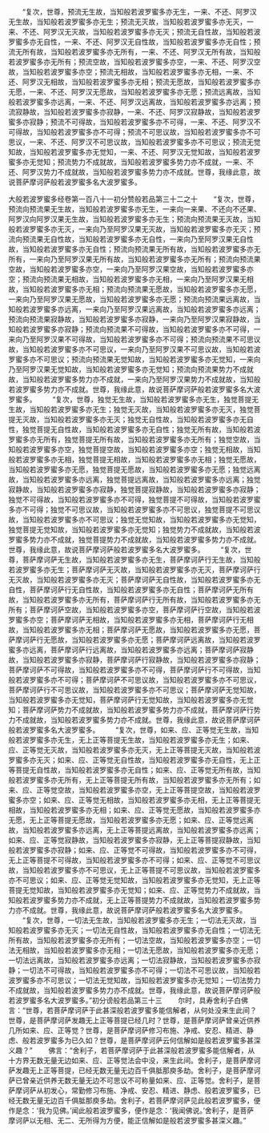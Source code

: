 <!-- { "loadSidebar": true } -->
　　“复次，世尊，预流无生故，当知般若波罗蜜多亦无生，一来、不还、阿罗汉无生故，当知般若波罗蜜多亦无生；预流无灭故，当知般若波罗蜜多亦无灭，一来、不还、阿罗汉无灭故，当知般若波罗蜜多亦无灭；预流无自性故，当知般若波罗蜜多亦无自性，一来、不还、阿罗汉无自性故，当知般若波罗蜜多亦无自性；预流无所有故，当知般若波罗蜜多亦无所有，一来、不还、阿罗汉无所有故，当知般若波罗蜜多亦无所有；预流空故，当知般若波罗蜜多亦空，一来、不还、阿罗汉空故，当知般若波罗蜜多亦空；预流无相故，当知般若波罗蜜多亦无相，一来、不还、阿罗汉无相故，当知般若波罗蜜多亦无相；预流无愿故，当知般若波罗蜜多亦无愿，一来、不还、阿罗汉无愿故，当知般若波罗蜜多亦无愿；预流远离故，当知般若波罗蜜多亦远离，一来、不还、阿罗汉远离故，当知般若波罗蜜多亦远离；预流寂静故，当知般若波罗蜜多亦寂静，一来、不还、阿罗汉寂静故，当知般若波罗蜜多亦寂静；预流不可得故，当知般若波罗蜜多亦不可得，一来、不还、阿罗汉不可得故，当知般若波罗蜜多亦不可得；预流不可思议故，当知般若波罗蜜多亦不可思议，一来、不还、阿罗汉不可思议故，当知般若波罗蜜多亦不可思议；预流无觉知故，当知般若波罗蜜多亦无觉知，一来、不还、阿罗汉无觉知故，当知般若波罗蜜多亦无觉知；预流势力不成就故，当知般若波罗蜜多势力亦不成就，一来、不还、阿罗汉势力不成就故，当知般若波罗蜜多势力亦不成就。世尊，我缘此意，故说菩萨摩诃萨般若波罗蜜多名大波罗蜜多。





大般若波罗蜜多经卷第一百八十一初分赞般若品第三十二之十
　　“复次，世尊，预流向预流果无生故，当知般若波罗蜜多亦无生，一来向一来果、不还向不还果、阿罗汉向阿罗汉果无生故，当知般若波罗蜜多亦无生；预流向预流果无灭故，当知般若波罗蜜多亦无灭，一来向乃至阿罗汉果无灭故，当知般若波罗蜜多亦无灭；预流向预流果无自性故，当知般若波罗蜜多亦无自性，一来向乃至阿罗汉果无自性故，当知般若波罗蜜多亦无自性；预流向预流果无所有故，当知般若波罗蜜多亦无所有，一来向乃至阿罗汉果无所有故，当知般若波罗蜜多亦无所有；预流向预流果空故，当知般若波罗蜜多亦空，一来向乃至阿罗汉果空故，当知般若波罗蜜多亦空；预流向预流果无相故，当知般若波罗蜜多亦无相，一来向乃至阿罗汉果无相故，当知般若波罗蜜多亦无相；预流向预流果无愿故，当知般若波罗蜜多亦无愿，一来向乃至阿罗汉果无愿故，当知般若波罗蜜多亦无愿；预流向预流果远离故，当知般若波罗蜜多亦远离，一来向乃至阿罗汉果远离故，当知般若波罗蜜多亦远离；预流向预流果寂静故，当知般若波罗蜜多亦寂静，一来向乃至阿罗汉果寂静故，当知般若波罗蜜多亦寂静；预流向预流果不可得故，当知般若波罗蜜多亦不可得，一来向乃至阿罗汉果不可得故，当知般若波罗蜜多亦不可得；预流向预流果不可思议故，当知般若波罗蜜多亦不可思议，一来向乃至阿罗汉果不可思议故，当知般若波罗蜜多亦不可思议；预流向预流果无觉知故，当知般若波罗蜜多亦无觉知，一来向乃至阿罗汉果无觉知故，当知般若波罗蜜多亦无觉知；预流向预流果势力不成就故，当知般若波罗蜜多势力亦不成就，一来向乃至阿罗汉果势力不成就故，当知般若波罗蜜多势力亦不成就。世尊，我缘此意，故说菩萨摩诃萨般若波罗蜜多名大波罗蜜多。
　　“复次，世尊，独觉无生故，当知般若波罗蜜多亦无生，独觉菩提无生故，当知般若波罗蜜多亦无生；独觉无灭故，当知般若波罗蜜多亦无灭，独觉菩提无灭故，当知般若波罗蜜多亦无灭；独觉无自性故，当知般若波罗蜜多亦无自性，独觉菩提无自性故，当知般若波罗蜜多亦无自性；独觉无所有故，当知般若波罗蜜多亦无所有，独觉菩提无所有故，当知般若波罗蜜多亦无所有；独觉空故，当知般若波罗蜜多亦空，独觉菩提空故，当知般若波罗蜜多亦空；独觉无相故，当知般若波罗蜜多亦无相，独觉菩提无相故，当知般若波罗蜜多亦无相；独觉无愿故，当知般若波罗蜜多亦无愿，独觉菩提无愿故，当知般若波罗蜜多亦无愿；独觉远离故，当知般若波罗蜜多亦远离，独觉菩提远离故，当知般若波罗蜜多亦远离；独觉寂静故，当知般若波罗蜜多亦寂静，独觉菩提寂静故，当知般若波罗蜜多亦寂静；独觉不可得故，当知般若波罗蜜多亦不可得，独觉菩提不可得故，当知般若波罗蜜多亦不可得；独觉不可思议故，当知般若波罗蜜多亦不可思议，独觉菩提不可思议故，当知般若波罗蜜多亦不可思议；独觉无觉知故，当知般若波罗蜜多亦无觉知，独觉菩提无觉知故，当知般若波罗蜜多亦无觉知；独觉势力不成就故，当知般若波罗蜜多势力亦不成就，独觉菩提势力不成就故，当知般若波罗蜜多势力亦不成就。世尊，我缘此意，故说菩萨摩诃萨般若波罗蜜多名大波罗蜜多。
　　“复次，世尊，菩萨摩诃萨无生故，当知般若波罗蜜多亦无生，菩萨摩诃萨行无生故，当知般若波罗蜜多亦无生；菩萨摩诃萨无灭故，当知般若波罗蜜多亦无灭，菩萨摩诃萨行无灭故，当知般若波罗蜜多亦无灭；菩萨摩诃萨无自性故，当知般若波罗蜜多亦无自性，菩萨摩诃萨行无自性故，当知般若波罗蜜多亦无自性；菩萨摩诃萨无所有故，当知般若波罗蜜多亦无所有，菩萨摩诃萨行无所有故，当知般若波罗蜜多亦无所有；菩萨摩诃萨空故，当知般若波罗蜜多亦空，菩萨摩诃萨行空故，当知般若波罗蜜多亦空；菩萨摩诃萨无相故，当知般若波罗蜜多亦无相，菩萨摩诃萨行无相故，当知般若波罗蜜多亦无相；菩萨摩诃萨无愿故，当知般若波罗蜜多亦无愿，菩萨摩诃萨行无愿故，当知般若波罗蜜多亦无愿；菩萨摩诃萨远离故，当知般若波罗蜜多亦远离，菩萨摩诃萨行远离故，当知般若波罗蜜多亦远离；菩萨摩诃萨寂静故，当知般若波罗蜜多亦寂静，菩萨摩诃萨行寂静故，当知般若波罗蜜多亦寂静；菩萨摩诃萨不可得故，当知般若波罗蜜多亦不可得，菩萨摩诃萨行不可得故，当知般若波罗蜜多亦不可得；菩萨摩诃萨不可思议故，当知般若波罗蜜多亦不可思议，菩萨摩诃萨行不可思议故，当知般若波罗蜜多亦不可思议；菩萨摩诃萨无觉知故，当知般若波罗蜜多亦无觉知，菩萨摩诃萨行无觉知故，当知般若波罗蜜多亦无觉知；菩萨摩诃萨势力不成就故，当知般若波罗蜜多势力亦不成就，菩萨摩诃萨行势力不成就故，当知般若波罗蜜多势力亦不成就。世尊，我缘此意，故说菩萨摩诃萨般若波罗蜜多名大波罗蜜多。
　　“复次，世尊，如来、应、正等觉无生故，当知般若波罗蜜多亦无生，无上正等菩提无生故，当知般若波罗蜜多亦无生；如来、应、正等觉无灭故，当知般若波罗蜜多亦无灭，无上正等菩提无灭故，当知般若波罗蜜多亦无灭；如来、应、正等觉无自性故，当知般若波罗蜜多亦无自性，无上正等菩提无自性故，当知般若波罗蜜多亦无自性；如来、应、正等觉无所有故，当知般若波罗蜜多亦无所有，无上正等菩提无所有故，当知般若波罗蜜多亦无所有；如来、应、正等觉空故，当知般若波罗蜜多亦空，无上正等菩提空故，当知般若波罗蜜多亦空；如来、应、正等觉无相故，当知般若波罗蜜多亦无相，无上正等菩提无相故，当知般若波罗蜜多亦无相；如来、应、正等觉无愿故，当知般若波罗蜜多亦无愿，无上正等菩提无愿故，当知般若波罗蜜多亦无愿；如来、应、正等觉远离故，当知般若波罗蜜多亦远离，无上正等菩提远离故，当知般若波罗蜜多亦远离；如来、应、正等觉寂静故，当知般若波罗蜜多亦寂静，无上正等菩提寂静故，当知般若波罗蜜多亦寂静；如来、应、正等觉不可得故，当知般若波罗蜜多亦不可得，无上正等菩提不可得故，当知般若波罗蜜多亦不可得；如来、应、正等觉不可思议故，当知般若波罗蜜多亦不可思议，无上正等菩提不可思议故，当知般若波罗蜜多亦不可思议；如来、应、正等觉无觉知故，当知般若波罗蜜多亦无觉知，无上正等菩提无觉知故，当知般若波罗蜜多亦无觉知；如来、应、正等觉势力不成就故，当知般若波罗蜜多势力亦不成就，无上正等菩提势力不成就故，当知般若波罗蜜多势力亦不成就。世尊，我缘此意，故说菩萨摩诃萨般若波罗蜜多名大波罗蜜多。
　　“复次，世尊，一切法无生故，当知般若波罗蜜多亦无生；一切法无灭故，当知般若波罗蜜多亦无灭；一切法无自性故，当知般若波罗蜜多亦无自性；一切法无所有故，当知般若波罗蜜多亦无所有；一切法空故，当知般若波罗蜜多亦空；一切法无相故，当知般若波罗蜜多亦无相；一切法无愿故，当知般若波罗蜜多亦无愿；一切法远离故，当知般若波罗蜜多亦远离；一切法寂静故，当知般若波罗蜜多亦寂静；一切法不可得故，当知般若波罗蜜多亦不可得；一切法不可思议故，当知般若波罗蜜多亦不可思议；一切法无觉知故，当知般若波罗蜜多亦无觉知；一切法势力不成就故，当知般若波罗蜜多势力亦不成就。世尊，我缘此意，故说菩萨摩诃萨般若波罗蜜多名大波罗蜜多。”初分谤般若品第三十三
　　尔时，具寿舍利子白佛言：“世尊，若菩萨摩诃萨于此甚深般若波罗蜜多能信解者，从何处没来生此间？世尊，是菩萨摩诃萨发趣无上正等菩提已经几时？世尊，是菩萨摩诃萨曾亲近供养几所如来、应、正等觉？世尊，是菩萨摩诃萨修习布施、净戒、安忍、精进、静虑、般若波罗蜜多为已久如？世尊，是菩萨摩诃萨云何信解如是般若波罗蜜多甚深义趣？”
　　佛言：“舍利子，若菩萨摩诃萨于此甚深般若波罗蜜多能信解者，从十方界无数无量无边如来、应、正等觉法会中没，来生此间。舍利子，是菩萨摩诃萨发趣无上正等菩提，已经无数无量无边百千俱胝那庾多劫。舍利子，是菩萨摩诃萨已曾亲近供养无数无量无边不可思议不可称量如来、应、正等觉。舍利子，是菩萨摩诃萨从初发心，常勤修习布施、净戒、安忍、精进、静虑、般若波罗蜜多，已经无数无量无边百千俱胝那庾多劫。舍利子，若菩萨摩诃萨见此般若波罗蜜多，便作是念：‘我为见佛。’闻此般若波罗蜜多，便作是念：‘我闻佛说。’舍利子，是菩萨摩诃萨以无相、无二、无所得为方便，能正信解如是般若波罗蜜多甚深义趣。”
